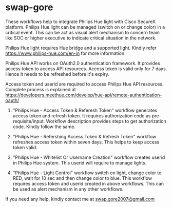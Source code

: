 # swap-gore
These workflows help to integrate Philips Hue light with Cisco SecureX platform. Philips Hue light can be managed (switch on or change color) in a critical event. 
This can be act as visual alert mechanism to concern team like SOC or higher executive to indicate critical situation in the network. 

Philips Hue light requires Hue bridge and a supported light. Kindly refer https://www.philips-hue.com/en-in for more information.

Philips Hue API works on OAuth2.0 authentication framework. It provides access token to access API resources. Access token is valid only for 7 days.
Hence it needs to be refreshed before it's expiry. 

Access token and userid are required to access Philips Hue API resources. Complete process is explained at https://developers.meethue.com/develop/hue-api/remote-authentication-oauth/

1. "Philips Hue - Access Token & Referesh Token" workflow generates access token and refresh token. It requires authorization code as pre-requisite/input.
Workflow description provides steps to get authorization code. Kindly follow the same.

2. "Philips Hue - Refershing Access Token & Refresh Token" workflow refreshes access token within seven days. This helps to keep access token valid.

3. "Philips Hue - Whitelist Or Username Creation" workflow creates userid in Philips Hue system. This userid will require to manage lights.

4. "Philips Hue - Light Control" workflow switch on light, change color to RED, wait for 10 sec and then change color to blue. This workflow requires access token and 
userid created in above workflows. This can be used as alert mechanism in any other workflows.

If you need any help, kindly contact me at swap.gore2007@gmail.com
